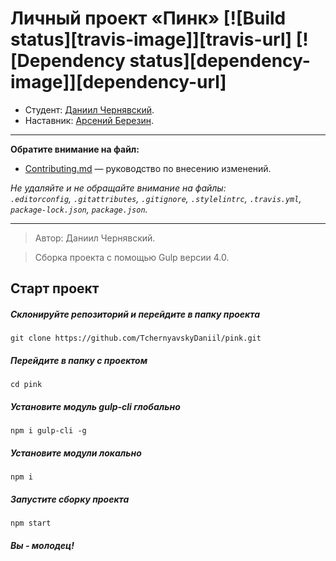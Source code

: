 # Личный проект «Пинк» [![Build status][travis-image]][travis-url] [![Dependency status][dependency-image]][dependency-url]

* Студент: [Даниил Чернявский](https://up.htmlacademy.ru/adaptive/12/user/502911).
* Наставник: [Арсений Березин](https://up.htmlacademy.ru/adaptive/12/user/263537).
---

**Обратите внимание на файл:**

- [Contributing.md](Contributing.md) — руководство по внесению изменений.

_Не удаляйте и не обращайте внимание на файлы:_<br>
_`.editorconfig`, `.gitattributes`, `.gitignore`, `.stylelintrc`, `.travis.yml`, `package-lock.json`, `package.json`._

---

> Автор: Даниил Чернявский.

> Сборка проекта с помощью Gulp версии 4.0.

## Старт проект

##### Склонируйте репозиторий и перейдите в папку проекта
```
git clone https://github.com/TchernyavskyDaniil/pink.git
```

##### Перейдите в папку с проектом
```
cd pink
```


##### Установите модуль gulp-cli глобально
```
npm i gulp-cli -g
```

##### Установите модули локально
```
npm i
```

##### Запустите сборку проекта
```
npm start
```

##### Вы - молодец!
